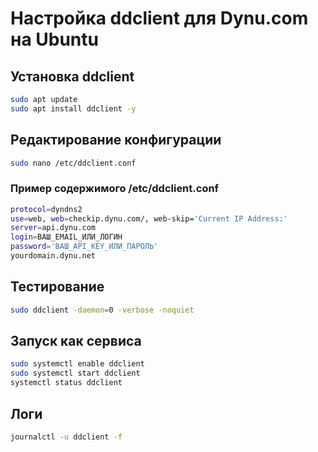 # Настройка ddclient для Dynu.com на Ubuntu

## Установка ddclient
```bash
sudo apt update
sudo apt install ddclient -y
```

## Редактирование конфигурации
```bash
sudo nano /etc/ddclient.conf
```

### Пример содержимого /etc/ddclient.conf
```bash
protocol=dyndns2
use=web, web=checkip.dynu.com/, web-skip='Current IP Address:'
server=api.dynu.com
login=ВАШ_EMAIL_ИЛИ_ЛОГИН
password='ВАШ_API_KEY_ИЛИ_ПАРОЛЬ'
yourdomain.dynu.net
```

## Тестирование
```bash
sudo ddclient -daemon=0 -verbose -noquiet
```

## Запуск как сервиса
```bash
sudo systemctl enable ddclient
sudo systemctl start ddclient
systemctl status ddclient
```

## Логи
```bash
journalctl -u ddclient -f
```
